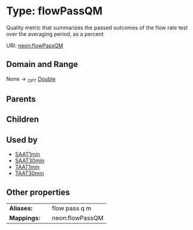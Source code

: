 
# Type: flowPassQM


Quality metric that summarizes the passed outcomes of the flow rate test over the averaging period, as a percent

URI: [neon:flowPassQM](https://data.neonscience.org/flowPassQM)


## Domain and Range

None ->  <sub>OPT</sub> [Double](types/Double.md)

## Parents


## Children


## Used by

 * [SAAT1min](SAAT1min.md)
 * [SAAT30min](SAAT30min.md)
 * [TAAT1min](TAAT1min.md)
 * [TAAT30min](TAAT30min.md)

## Other properties

|  |  |  |
| --- | --- | --- |
| **Aliases:** | | flow pass q m |
| **Mappings:** | | neon:flowPassQM |

